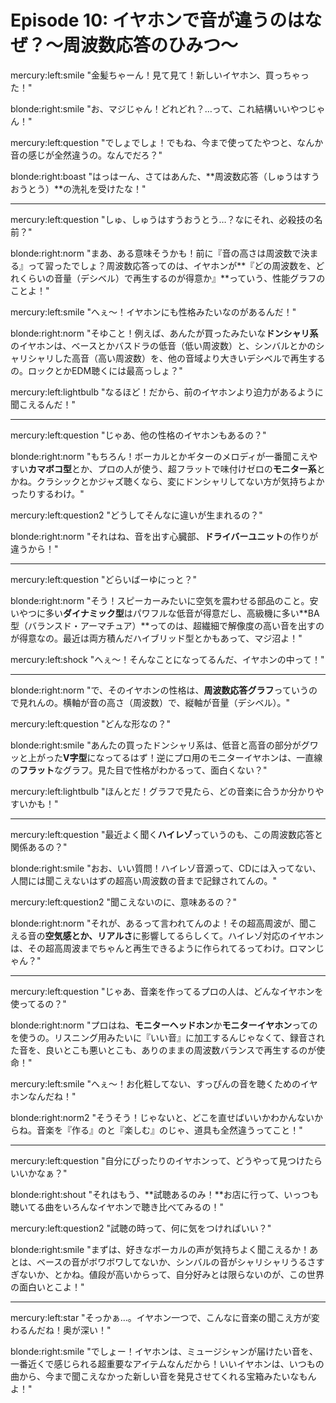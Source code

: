 # Episode 10: イヤホンで音が違うのはなぜ？〜周波数応答のひみつ〜

mercury:left:smile "金髪ちゃーん！見て見て！新しいイヤホン、買っちゃった！"

blonde:right:smile "お、マジじゃん！どれどれ？…って、これ結構いいやつじゃん！"

mercury:left:question "でしょでしょ！でもね、今まで使ってたやつと、なんか音の感じが全然違うの。なんでだろ？"

blonde:right:boast "はっはーん、さてはあんた、**周波数応答（しゅうはすうおうとう）**の洗礼を受けたな！"

---

mercury:left:question "しゅ、しゅうはすうおうとう…？なにそれ、必殺技の名前？"

blonde:right:norm "まあ、ある意味そうかも！前に『音の高さは周波数で決まる』って習ったでしょ？周波数応答ってのは、イヤホンが**『どの周波数を、どれくらいの音量（デシベル）で再生するのが得意か』**っていう、性能グラフのことよ！"

mercury:left:smile "へぇ〜！イヤホンにも性格みたいなのがあるんだ！"

blonde:right:norm "そゆこと！例えば、あんたが買ったみたいな**ドンシャリ系**のイヤホンは、ベースとかバスドラの低音（低い周波数）と、シンバルとかのシャリシャリした高音（高い周波数）を、他の音域より大きいデシベルで再生するの。ロックとかEDM聴くには最高っしょ？"

mercury:left:lightbulb "なるほど！だから、前のイヤホンより迫力があるように聞こえるんだ！"

---

mercury:left:question "じゃあ、他の性格のイヤホンもあるの？"

blonde:right:norm "もちろん！ボーカルとかギターのメロディが一番聞こえやすい**カマボコ型**とか、プロの人が使う、超フラットで味付けゼロの**モニター系**とかね。クラシックとかジャズ聴くなら、変にドンシャリしてない方が気持ちよかったりするわけ。"

mercury:left:question2 "どうしてそんなに違いが生まれるの？"

blonde:right:norm "それはね、音を出す心臓部、**ドライバーユニット**の作りが違うから！"

---

mercury:left:question "どらいばーゆにっと？"

blonde:right:norm "そう！スピーカーみたいに空気を震わせる部品のこと。安いやつに多い**ダイナミック型**はパワフルな低音が得意だし、高級機に多い**BA型（バランスド・アーマチュア）**ってのは、超繊細で解像度の高い音を出すのが得意なの。最近は両方積んだハイブリッド型とかもあって、マジ沼よ！"

mercury:left:shock "へぇ〜！そんなことになってるんだ、イヤホンの中って！"

---

blonde:right:norm "で、そのイヤホンの性格は、**周波数応答グラフ**っていうので見れんの。横軸が音の高さ（周波数）で、縦軸が音量（デシベル）。"

mercury:left:question "どんな形なの？"

blonde:right:smile "あんたの買ったドンシャリ系は、低音と高音の部分がグワッと上がった**V字型**になってるはず！逆にプロ用のモニターイヤホンは、一直線の**フラット**なグラフ。見た目で性格がわかるって、面白くない？"

mercury:left:lightbulb "ほんとだ！グラフで見たら、どの音楽に合うか分かりやすいかも！"

---

mercury:left:question "最近よく聞く**ハイレゾ**っていうのも、この周波数応答と関係あるの？"

blonde:right:smile "おお、いい質問！ハイレゾ音源って、CDには入ってない、人間には聞こえないはずの超高い周波数の音まで記録されてんの。"

mercury:left:question2 "聞こえないのに、意味あるの？"

blonde:right:norm "それが、あるって言われてんのよ！その超高周波が、聞こえる音の**空気感とか、リアルさ**に影響してるらしくて。ハイレゾ対応のイヤホンは、その超高周波までちゃんと再生できるように作られてるってわけ。ロマンじゃん？"

---

mercury:left:question "じゃあ、音楽を作ってるプロの人は、どんなイヤホンを使ってるの？"

blonde:right:norm "プロはね、**モニターヘッドホン**か**モニターイヤホン**ってのを使うの。リスニング用みたいに『いい音』に加工するんじゃなくて、録音された音を、良いとこも悪いとこも、ありのままの周波数バランスで再生するのが使命！"

mercury:left:smile "へぇ〜！お化粧してない、すっぴんの音を聴くためのイヤホンなんだね！"

blonde:right:norm2 "そうそう！じゃないと、どこを直せばいいかわかんないからね。音楽を『作る』のと『楽しむ』のじゃ、道具も全然違うってこと！"

---

mercury:left:question "自分にぴったりのイヤホンって、どうやって見つけたらいいかなぁ？"

blonde:right:shout "それはもう、**試聴あるのみ！**お店に行って、いっつも聴いてる曲をいろんなイヤホンで聴き比べてみるの！"

mercury:left:question2 "試聴の時って、何に気をつければいい？"

blonde:right:smile "まずは、好きなボーカルの声が気持ちよく聞こえるか！あとは、ベースの音がボワボワしてないか、シンバルの音がシャリシャリうるさすぎないか、とかね。値段が高いからって、自分好みとは限らないのが、この世界の面白いとこよ！"

---

mercury:left:star "そっかぁ…。イヤホン一つで、こんなに音楽の聞こえ方が変わるんだね！奥が深い！"

blonde:right:smile "でしょー！イヤホンは、ミュージシャンが届けたい音を、一番近くで感じられる超重要なアイテムなんだから！いいイヤホンは、いつもの曲から、今まで聞こえなかった新しい音を発見させてくれる宝箱みたいなもんよ！"